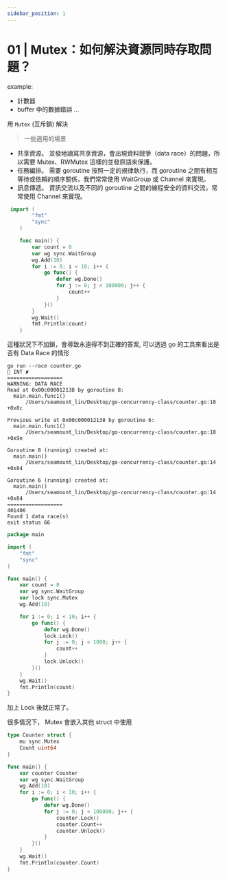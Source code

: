 ```yaml
---
sidebar_position: 1
---
```


# 01 | Mutex：如何解決資源同時存取問題？

example:

- 計數器
- buffer 中的數據錯誤
  ...

用 `Mutex` (互斥鎖) 解決

> 一些適用的場景

- 共享資源。 並發地讀寫共享資源，會出現資料競爭（data race）的問題，所以需要 Mutex、RWMutex 這樣的並發原語來保護。
- 任務編排。 需要 goroutine 按照一定的規律執行，而 goroutine 之間有相互等待或依賴的順序關係，我們常常使用 WaitGroup 或 Channel 來實現。
- 訊息傳遞。 資訊交流以及不同的 goroutine 之間的線程安全的資料交流，常常使用 Channel 來實現。

```go
 import (
        "fmt"
        "sync"
    )

    func main() {
        var count = 0
        var wg sync.WaitGroup
        wg.Add(10)
        for i := 0; i < 10; i++ {
            go func() {
                defer wg.Done()
                for j := 0; j < 100000; j++ {
                    count++
                }
            }()
        }
        wg.Wait()
        fmt.Println(count)
    }
```

這種狀況下不加鎖，會導致永遠得不到正確的答案, 可以透過 go 的工具來看出是否有 Data Race 的情形

```
go run --race counter.go                                                                                                                                  INT ✘
==================
WARNING: DATA RACE
Read at 0x00c000012138 by goroutine 8:
  main.main.func1()
      /Users/seamount_lin/Desktop/go-concurrency-class/counter.go:18 +0x8c

Previous write at 0x00c000012138 by goroutine 6:
  main.main.func1()
      /Users/seamount_lin/Desktop/go-concurrency-class/counter.go:18 +0x9e

Goroutine 8 (running) created at:
  main.main()
      /Users/seamount_lin/Desktop/go-concurrency-class/counter.go:14 +0x84

Goroutine 6 (running) created at:
  main.main()
      /Users/seamount_lin/Desktop/go-concurrency-class/counter.go:14 +0x84
==================
401406
Found 1 data race(s)
exit status 66
```

```go
package main

import (
	"fmt"
	"sync"
)

func main() {
	var count = 0
	var wg sync.WaitGroup
	var lock sync.Mutex
	wg.Add(10)

	for i := 0; i < 10; i++ {
		go func() {
			defer wg.Done()
			lock.Lock()
			for j := 0; j < 1000; j++ {
				count++
			}
			lock.Unlock()
		}()
	}
	wg.Wait()
	fmt.Println(count)
}
```

加上 Lock 後就正常了。

很多情況下， Mutex 會嵌入其他 struct 中使用

```go
type Counter struct {
    mu sync.Mutex
    Count uint64
}

func main() {
    var counter Counter
    var wg sync.WaitGroup
    wg.Add(10)
    for i := 0; i < 10; i++ {
        go func() {
            defer wg.Done()
            for j := 0; j < 100000; j++ {
                counter.Lock()
                counter.Count++
                counter.Unlock()
            }
        }()
    }
    wg.Wait()
    fmt.Println(counter.Count)
}
```
